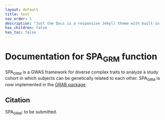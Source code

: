 ```yaml
---
layout: default
title: test
nav_order: 1
description: "Just the Docs is a responsive Jekyll theme with built-in search that is easily customizable and hosted on GitHub Pages."
has_children: false
has_toc: false
---
```



# Documentation for SPA<sub>GRM</sub> function

SPA<sub>GRM</sub> is a GWAS framework for diverse complex traits to analyze a study cohort in which subjects can be genetically related to each other. SPA<sub>GRM</sub> is now implemented in the [GRAB package](https://wenjianbi.github.io/grab.github.io/)

## Citation

SPA<sub>GRM</sub>: to be submitted.
